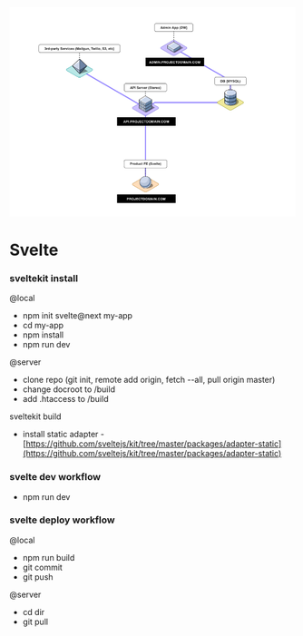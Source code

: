 ![0x00 diagram](/images/0x00-diagram.png?raw=true)


# Svelte

### sveltekit install
@local

- npm init svelte@next my-app
- cd my-app
- npm install
- npm run dev

@server

- clone repo (git init, remote add origin, fetch --all, pull origin master)
- change docroot to /build
- add .htaccess to /build

sveltekit build

- install static adapter - [https://github.com/sveltejs/kit/tree/master/packages/adapter-static](https://github.com/sveltejs/kit/tree/master/packages/adapter-static)


### svelte dev workflow

- npm run dev

### svelte deploy workflow

@local

- npm run build
- git commit
- git push

@server

- cd dir
- git pull